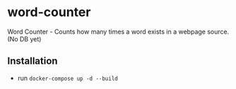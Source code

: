 # word-counter
Word Counter - Counts how many times a word exists in a webpage source. (No DB yet)

## Installation
- run `docker-compose up -d --build`